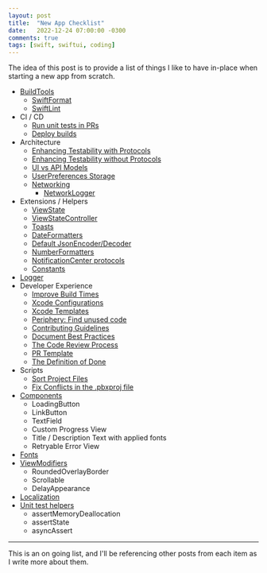 ```yaml
---
layout: post
title:  "New App Checklist"
date:   2022-12-24 07:00:00 -0300
comments: true
tags: [swift, swiftui, coding]
---
```


The idea of this post is to provide a list of things I like to have in-place when starting a new app from scratch.

- [BuildTools](/2023-01-01-new-app-build-tools/)
  - [SwiftFormat](/2023-07-22-new-app-swiftformat-config/)
  - [SwiftLint](/2023-07-23-enforce-minimum-swiftlint-version/)
- CI / CD
  - [Run unit tests in PRs](https://github.com/mdb1/SwiftyPick/blob/main/Documentation/Fastlane.md)
  - [Deploy builds](https://github.com/mdb1/SwiftyPick/blob/main/Documentation/Fastlane+Distribution.md)
- Architecture
  - [Enhancing Testability with Protocols](/2023-02-13-enhancing-testability-with-protocols/)
  - [Enhancing Testability without Protocols](/2023-02-03-enhancing-testability-without-protocols/)
  - [UI vs API Models](/2023-08-25-ui-vs-api-models-different-layers/)
  - [UserPreferences Storage](/2023-04-18-user-preferences/)
  - [Networking](https://github.com/mdb1/CoreNetworking)
    - [NetworkLogger](/2023-05-27-network-logger/)
- Extensions / Helpers
  - [ViewState](/2023-01-08-new-app-view-state/)
  - [ViewStateController](/2023-03-04-view-state-controller/)
  - [Toasts](/2023-03-08-new-app-toasts/)
  - [DateFormatters](/2023-01-10-new-app-date-formatters/)
  - [Default JsonEncoder/Decoder](/2023-01-10-new-app-json-encoder-decoder/)
  - [NumberFormatters](/2023-06-12-new-app-number-formatters/)
  - [NotificationCenter protocols](/2023-08-12-new-app-notification-center-protocols/)
  - [Constants](/2022-12-24-new-app-constants/)
- [Logger](/2023-05-06-new-app-console-logger/)
- Developer Experience
  - [Improve Build Times](/2023-08-18-improve-build-times-in-spm-packages-and-in-your-apps/)
  - [Xcode Configurations](/2023-03-14-my-xcode-setup-and-shortcuts/)
  - [Xcode Templates](/2023-01-27-new-app-xcode-templates/)
  - [Periphery: Find unused code](/2023-08-21-use-periphery-to-find-unused-code/)
  - [Contributing Guidelines](/2023-01-02-new-app-contributing-guidelines/)
  - [Document Best Practices](/2023-08-04-new-app-document-best-practices/)
  - [The Code Review Process](/2022-03-10-the-code-review-process/)
  - [PR Template](/2023-01-09-new-app-pr-template/)
  - [The Definition of Done](/2023-05-13-the-definition-of-done/)
- Scripts
  - [Sort Project Files](https://github.com/mdb1/SwiftyPick/blob/main/Documentation/SortProject.md)
  - [Fix Conflicts in the .pbxproj file](https://github.com/Lightricks/Kintsugi)
- [Components](/2023-01-04-new-app-components/)
  - LoadingButton
  - LinkButton
  - TextField
  - Custom Progress View
  - Title / Description Text with applied fonts
  - Retryable Error View
- [Fonts](/2023-01-20-new-app-fonts/)
- [ViewModifiers](/2023-01-03-new-app-view-modifiers/)
  - RoundedOverlayBorder
  - Scrollable
  - DelayAppearance
- [Localization](/2022-12-27-new-app-localization/)
- [Unit test helpers](/2023-02-02-new-app-testing-helpers/)
  - assertMemoryDeallocation
  - assertState
  - asyncAssert

---

This is an on going list, and I'll be referencing other posts from each item as I write more about them.